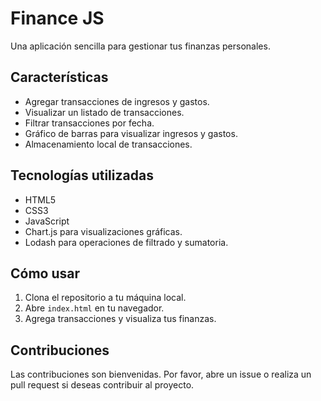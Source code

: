 # Finance JS

Una aplicación sencilla para gestionar tus finanzas personales.

## Características

- Agregar transacciones de ingresos y gastos.
- Visualizar un listado de transacciones.
- Filtrar transacciones por fecha.
- Gráfico de barras para visualizar ingresos y gastos.
- Almacenamiento local de transacciones.

## Tecnologías utilizadas

- HTML5
- CSS3
- JavaScript
- Chart.js para visualizaciones gráficas.
- Lodash para operaciones de filtrado y sumatoria.

## Cómo usar

1. Clona el repositorio a tu máquina local.
2. Abre `index.html` en tu navegador.
3. Agrega transacciones y visualiza tus finanzas.

## Contribuciones

Las contribuciones son bienvenidas. Por favor, abre un issue o realiza un pull request si deseas contribuir al proyecto.
